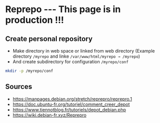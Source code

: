 # Reprepo --- This page is in production !!!
## Create personal repository

 - Make directory in web space or linked from web directory (Example directory `/myrepo` and linke `/var/www/html/myrepo → /myrepo`)
 - And create subdirectory for configuration `/myrepo/conf`

```bash
mkdir -p /myrepo/conf
```


## Sources
 - https://manpages.debian.org/stretch/reprepro/reprepro.1
 - https://doc.ubuntu-fr.org/tutoriel/comment_creer_depot
 - https://www.tiennotblog.fr/tutoriels/depot_debian.php
 - https://wiki.debian-fr.xyz/Reprepro


